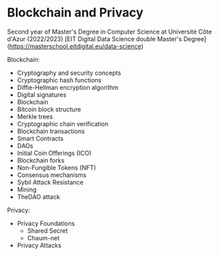 #  Blockchain and Privacy
Second year of Master's Degree in Computer Science at Université Côte d'Azur (2022/2023) 
[EIT Digital Data Science double Master's Degree] (https://masterschool.eitdigital.eu/data-science)

Blockchain:
- Cryptography and security concepts
- Cryptographic hash functions
- Diffie-Hellman encryption algorithm
- Digital signatures
- Blockchain
- Bitcoin block structure
- Merkle trees
- Cryptographic chain verification
- Blockchain transactions
- Smart Contracts
- DAOs 
- Initial Coin Offerings (ICO)
- Blockchain forks
- Non-Fungible Tokens (NFT)
- Consensus mechanisms
- Sybil Attack Resistance
- Mining
- TheDAO attack

Privacy:
- Privacy Foundations
    - Shared Secret
    - Chaum-net
- Privacy Attacks
